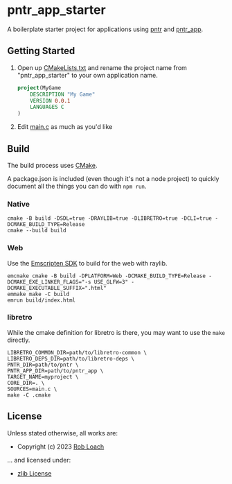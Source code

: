 # pntr_app_starter

A boilerplate starter project for applications using [pntr](https://github.com/RobLoach/pntr) and [pntr_app](https://github.com/RobLoach/pntr_app).

## Getting Started

1. Open up [CMakeLists.txt](CMakeLists.txt) and rename the project name from "pntr_app_starter" to your own application name.

    ``` cmake
    project(MyGame
        DESCRIPTION "My Game"
        VERSION 0.0.1
        LANGUAGES C
    )
    ```

2. Edit [main.c](src/main.c) as much as you'd like

## Build

The build process uses [CMake](https://cmake.org/).

A package.json is included (even though it's not a node project) to quickly document all the things you can do with `npm run`.

### Native

```
cmake -B build -DSDL=true -DRAYLIB=true -DLIBRETRO=true -DCLI=true -DCMAKE_BUILD_TYPE=Release
cmake --build build
```

### Web

Use the [Emscripten SDK](https://emscripten.org/docs/tools_reference/emsdk.html) to build for the web with raylib.

```
emcmake cmake -B build -DPLATFORM=Web -DCMAKE_BUILD_TYPE=Release -DCMAKE_EXE_LINKER_FLAGS="-s USE_GLFW=3" -DCMAKE_EXECUTABLE_SUFFIX=".html"
emmake make -C build
emrun build/index.html
```

### libretro

While the cmake definition for libretro is there, you may want to use the `make` directly.

```
LIBRETRO_COMMON_DIR=path/to/libretro-common \
LIBRETRO_DEPS_DIR=path/to/libretro-deps \
PNTR_DIR=path/to/pntr \
PNTR_APP_DIR=path/to/pntr_app \
TARGET_NAME=myproject \
CORE_DIR=. \
SOURCES=main.c \
make -C .cmake
```

## License

Unless stated otherwise, all works are:

- Copyright (c) 2023 [Rob Loach](https://robloach.net)

... and licensed under:

- [zlib License](LICENSE)
